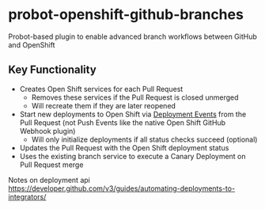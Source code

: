 # probot-openshift-github-branches
Probot-based plugin to enable advanced branch workflows between GitHub and OpenShift

## Key Functionality
* Creates Open Shift services for each Pull Request
  * Removes these services if the Pull Request is closed unmerged
  * Will recreate them if they are later reopened
* Start new deployments to Open Shift via [Deployment Events](https://developer.github.com/v3/repos/deployments/) from the Pull Request (not Push Events like the native Open Shift GitHub Webhook plugin)
  * Will only initialize deployments if all status checks succeed (optional)
* Updates the Pull Request with the Open Shift deployment status
* Uses the existing branch service to execute a Canary Deployment on Pull Request merge


Notes on deployment api
https://developer.github.com/v3/guides/automating-deployments-to-integrators/
